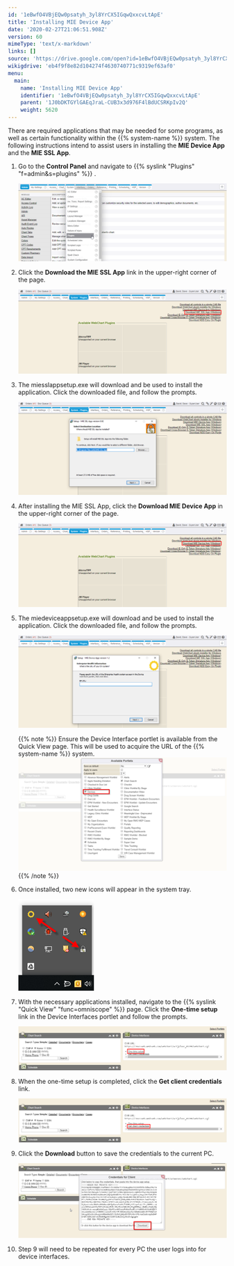 ```yaml
---
id: '1eBwfO4VBjEQw0psatyh_3yl8YrCX5IGqwQxxcvLtApE'
title: 'Installing MIE Device App'
date: '2020-02-27T21:06:51.908Z'
version: 60
mimeType: 'text/x-markdown'
links: []
source: 'https://drive.google.com/open?id=1eBwfO4VBjEQw0psatyh_3yl8YrCX5IGqwQxxcvLtApE'
wikigdrive: 'eb4f9f8e82d104274f4630740771c9319ef63af0'
menu:
  main:
    name: 'Installing MIE Device App'
    identifier: '1eBwfO4VBjEQw0psatyh_3yl8YrCX5IGqwQxxcvLtApE'
    parent: '1J0bDKTGYlGAEqJraL-CUB3x3d976F4lBdUCSRKpIv2Q'
    weight: 5620
---
```

There are required applications that may be needed for some programs, as well as certain functionality within the {{% system-name %}} system. The following instructions intend to assist users in installing the **MIE Device App** and the **MIE SSL App**. 


1. Go to the <strong>Control Panel</strong> and navigate to {{% syslink "Plugins" "f=admin&s=plugins" %}} .

   <img src="installing-mie-device-app.assets/10000201000004AF000001C029799A6B893AD5C4.png" />
2. Click the <strong>Download the MIE SSL App</strong> link in the upper-right corner of the page. 

   <img src="installing-mie-device-app.assets/10000201000004AF000001E476F6466BB85AC31E.png" />



3. The miesslappsetup.exe will download and be used to install the application. Click the downloaded file, and follow the prompts.

   <img src="installing-mie-device-app.assets/10000201000004AC00000215B1062DEACFB0B6DF.png" />
4. After installing the MIE SSL App, click the <strong>Download MIE Device App</strong> in the upper-right corner of the page.

   <img src="installing-mie-device-app.assets/10000201000004AF000001E4F1989D8410EE2C15.png" />
5. The miedeviceappsetup.exe will download and be used to install the application. Click the downloaded file, and follow the prompts.

   <img src="installing-mie-device-app.assets/10000201000004AE00000212CDB015AF3B26F1F0.png" />



   {{% note %}}
   Ensure the Device Interface portlet is available from the Quick View page. This will be used to acquire the URL of the {{% system-name %}} system.
   <img src="installing-mie-device-app.assets/10000000000004F5000002B439EFD6F6BCBCBFD8.png" />
   {{% /note %}}
6. Once installed, two new icons will appear in the system tray.

   <img src="installing-mie-device-app.assets/10000201000000AE000000D3B94284AB5594FC71.png" />
7. With the necessary applications installed, navigate to the {{% syslink "Quick View" "func=omniscope" %}} page. Click the <strong>One-time setup</strong> link in the Device Interfaces portlet and follow the prompts.

   <img src="installing-mie-device-app.assets/10000201000004A7000000FB41F01D618D500750.png" />



8. When the one-time setup is completed, click the <strong>Get client credentials</strong> link.

   <img src="installing-mie-device-app.assets/10000201000004A7000000FBBCCCBD1213962152.png" />



9. Click the <strong>Download</strong> button to save the credentials to the current PC.

   <img src="installing-mie-device-app.assets/10000000000004F5000001C87F9091FAA8F56A50.png" />



10. Step 9 will need to be repeated for every PC the user logs into for device interfaces.
